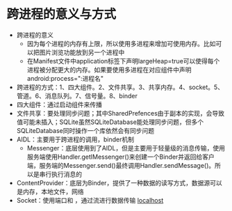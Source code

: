 # 跨进程的意义与方式
- 跨进程的意义
    - 因为每个进程的内存有上限，所以使用多进程来增加可使用内存。比如可以把图片浏览功能放到另一个进程中
    - 在Manifest文件中application标签下声明largeHeap=true可以使得每个进程被分配更大的内存。如果要使用多进程在对应组件中声明android:process=":进程名"
- 跨进程的方式：1、四大组件。2、文件共享。3、共享内存。4、socket。5、管道。6、消息队列。7、信号量。8、binder
- 四大组件：通过启动组件来传播
- 文件共享：要处理同步问题；其中SharedPrefences由于副本的实现，会导致值可能未插入；SQLite虽然SQLiteDatabase能处理同步问题，但多个SQLiteDatabase同时操作一个库依然会有同步问题
- AIDL：主要用于跨进程的调用，binder机制
    - Messenger：底层使用到了AIDL，但是主要用于轻量级的消息传输，使用服务端使用Handler.getIMessenger()来创建一个Binder并返回给客户端，服务端的Messenger.send()最终调用Handler.sendMessage()。所以是串行执行消息的
- ContentProvider：底层为Binder，提供了一种数据的读写方式，数据源可以是内存，本地文件，网络
- Socket：使用端口和 ，通过流进行数据传输 [localhost]("http://localhost")